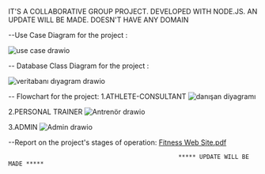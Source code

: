 IT'S A COLLABORATIVE GROUP PROJECT. DEVELOPED WITH NODE.JS. AN UPDATE WILL BE MADE. DOESN'T HAVE ANY DOMAIN
                                                    

--Use Case Diagram for the project :

![use case drawio](https://github.com/YusufAtti/FitnessWebSite/assets/158186024/f7cada21-1c39-404c-b6bc-566a40dc301f)



-- Database Class Diagram for the project :

![veritabanı dıyagram drawio](https://github.com/YusufAtti/FitnessWebSite/assets/158186024/93914362-9f6c-4d2b-97fa-023c3e48fdca)



-- Flowchart for the project:
1.ATHLETE-CONSULTANT
![danışan diyagramı](https://github.com/YusufAtti/FitnessWebSite/assets/158186024/c1339c0d-9f43-46f2-acee-f11d0e09d610)

2.PERSONAL TRAINER
![Antrenör drawio](https://github.com/YusufAtti/FitnessWebSite/assets/158186024/1ff6825d-4b65-4dfb-a425-baf7253c4ae9)

3.ADMIN
![Admin drawio](https://github.com/YusufAtti/FitnessWebSite/assets/158186024/93ab3534-9d6b-4fbe-828d-b4e56b229c01)




--Report on the project's stages of operation:
[Fitness Web Site.pdf](https://github.com/YusufAtti/FitnessWebSite/files/14229154/Fitness.Web.Site.pdf) 





















                                                    
                                                    ***** UPDATE WILL BE MADE *****
